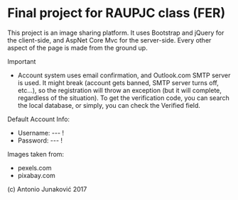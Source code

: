 # Final project for RAUPJC class (FER)

This project is an image sharing platform. It uses Bootstrap and jQuery for the client-side, and AspNet Core Mvc for the server-side. Every other aspect of the page is made from the ground up.

Important
- Account system uses email confirmation, and Outlook.com SMTP server is used. It might break (account gets banned, SMTP server turns off, etc...), so the registration will throw an exception (but it will complete, regardless of the situation). To get the verification code, you can search the local database, or simply, you can check the Verified field.

Default Account Info:
 - Username: --- !
 - Password: --- !

Images taken from:
- pexels.com
- pixabay.com

(c) Antonio Junaković 2017
